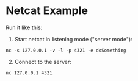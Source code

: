 # Netcat Example

Run it like this:

1. Start netcat in listening mode ("server mode"):

```
nc -s 127.0.0.1 -v -l -p 4321 -e doSomething
```

2. Connect to the server:

```
nc 127.0.0.1 4321
```
